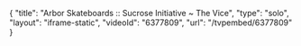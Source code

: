 {
    "title": "Arbor Skateboards :: Sucrose Initiative ~ The Vice",
    "type": "solo",
    "layout": "iframe-static",
    "videoId": "6377809",
    "url": "\/tvpembed\/6377809"
}